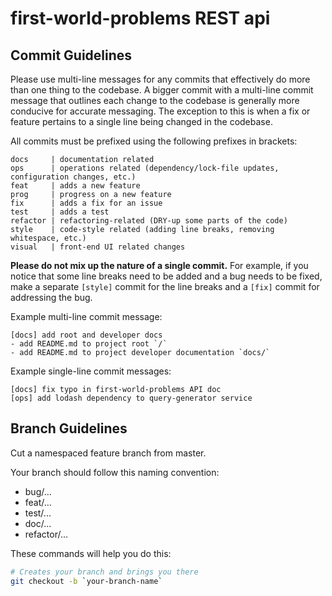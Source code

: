 # first-world-problems REST api

## Commit Guidelines

Please use multi-line messages for any commits that effectively do more than one thing to the codebase. A bigger commit with a multi-line commit message that outlines each change to the codebase is generally more conducive for accurate messaging. The exception to this is when a fix or feature pertains to a single line being changed in the codebase.

All commits must be prefixed using the following prefixes in brackets:

```
docs     | documentation related
ops      | operations related (dependency/lock-file updates, configuration changes, etc.)
feat     | adds a new feature
prog     | progress on a new feature
fix      | adds a fix for an issue
test     | adds a test
refactor | refactoring-related (DRY-up some parts of the code)
style    | code-style related (adding line breaks, removing whitespace, etc.)
visual   | front-end UI related changes
```

**Please do not mix up the nature of a single commit.** For example, if you notice that some line breaks need to be added and a bug needs to be fixed, make a separate `[style]` commit for the line breaks and a `[fix]` commit for addressing the bug.

Example multi-line commit message:

```
[docs] add root and developer docs
- add README.md to project root `/`
- add README.md to project developer documentation `docs/`
```

Example single-line commit messages:

```
[docs] fix typo in first-world-problems API doc
[ops] add lodash dependency to query-generator service
```

## Branch Guidelines

Cut a namespaced feature branch from master.

Your branch should follow this naming convention:

* bug/...
* feat/...
* test/...
* doc/...
* refactor/...

These commands will help you do this:

```bash
# Creates your branch and brings you there
git checkout -b `your-branch-name`
```
